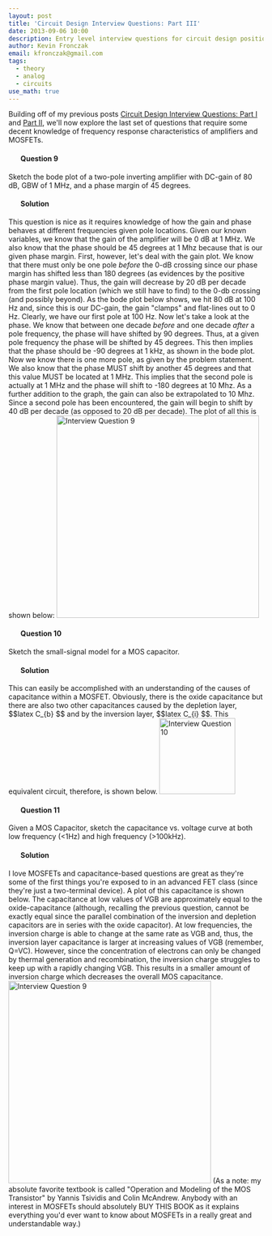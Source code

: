 ```yaml
---
layout: post
title: 'Circuit Design Interview Questions: Part III'
date: 2013-09-06 10:00
description: Entry level interview questions for circuit design positions
author: Kevin Fronczak
email: kfronczak@gmail.com
tags:
  - theory
  - analog
  - circuits
use_math: true
---
```


Building off of my previous posts <a href="http://kevinfronczak.com/blog/electrical-engineering/circuit-design-interview-questions-part-i">Circuit Design Interview Questions: Part I</a> and <a href="http://kevinfronczak.com/blog/electrical-engineering/circuit-design-interview-questions-part-ii">Part II</a>, we'll now explore the last set of questions that require some decent knowledge of frequency response characteristics of amplifiers and MOSFETs.
<ul>
<h4><strong>Question 9</strong></h4>
</ul>
Sketch the bode plot of a two-pole inverting amplifier with DC-gain of 80 dB, GBW of 1 MHz, and a phase margin of 45 degrees.
<ul>
<h4><strong>Solution</strong></h4>
</ul>
This question is nice as it requires knowledge of how the gain and phase behaves at different frequencies given pole locations.  Given our known variables, we know that the gain of the amplifier will be 0 dB at 1 MHz.  We also know that the phase should be 45 degrees at 1 Mhz because that is our given phase margin.  
First, however, let's deal with the gain plot.  We know that there must only be one pole <em>before</em> the 0-dB crossing since our phase margin has shifted less than 180 degrees (as evidences by the positive phase margin value).  Thus, the gain will decrease by 20 dB per decade from the first pole location (which we still have to find) to the 0-db crossing (and possibly beyond).  As the bode plot below shows, we hit 80 dB at 100 Hz and, since this is our DC-gain, the gain "clamps" and flat-lines out to 0 Hz.  Clearly, we have our first pole at 100 Hz.
Now let's take a look at the phase.  We know that between one decade <em>before</em> and one decade <em>after</em> a pole frequency, the phase will have shifted by 90 degrees.  Thus, at a given pole frequency the phase will be shifted by 45 degrees.  This then implies that the phase should be -90 degrees at 1 kHz, as shown in the bode plot.  Now we know there is one more pole, as given by the problem statement.  We also know that the phase MUST shift by another 45 degrees and that this value MUST be located at 1 MHz.  This implies that the second pole is actually at 1 MHz and the phase will shift to -180 degrees at 10 Mhz.  As a further addition to the graph, the gain can also be extrapolated to 10 Mhz.  Since a second pole has been encountered, the gain will begin to shift by 40 dB per decade (as opposed to 20 dB per decade).
The plot of all this is shown below:
<a href="http://kevinfronczak.com/documents/Interview_Questions/interview_bode.png" target="_blank"><img class="aligncenter" alt="Interview Question 9" src="{{ site.baseurl }}/assets/interview_bode.png" height="400" /></a>
<ul>
<h4><strong>Question 10</strong></h4>
</ul>
Sketch the small-signal model for a MOS capacitor.
<ul>
<h4><strong>Solution</strong></h4>
</ul>
This can easily be accomplished with an understanding of the causes of capacitance within a MOSFET.  Obviously, there is the oxide capacitance but there are also two other capacitances caused by the depletion layer, $$latex C_{b} $$ and by the inversion layer, $$latex C_{i} $$.  This equivalent circuit, therefore, is shown below.
<a href="http://kevinfronczak.com/documents/Interview_Questions/interview_mos_cap_small_signal.png" target="_blank"><img class="aligncenter" alt="Interview Question 10" src="{{ site.baseurl }}/assets/interview_mos_cap_small_signal.png" height="150" /></a>
<ul>
<h4><strong>Question 11</strong></h4>
</ul>
Given a MOS Capacitor, sketch the capacitance vs. voltage curve at both low frequency (<1Hz) and high frequency (>100kHz).
<ul>
<h4><strong>Solution</strong></h4>
</ul>
I love MOSFETs and capacitance-based questions are great as they're some of the first things you're exposed to in an advanced FET class (since they're just a two-terminal device).  A plot of this capacitance is shown below.  The capacitance at low values of VGB are approximately equal to the oxide-capacitance (although, recalling the previous question, cannot be exactly equal since the parallel combination of the inversion and depletion capacitors are in series with the oxide capacitor).  At low frequencies, the inversion charge is able to change at the same rate as VGB and, thus, the inversion layer capacitance is larger at increasing values of VGB (remember, Q=VC).  However, since the concentration of electrons can only be changed by thermal generation and recombination, the inversion charge struggles to keep up with a rapidly changing VGB.  This results in a smaller amount of inversion charge which decreases the overall MOS capacitance.
<a href="http://kevinfronczak.com/documents/Interview_Questions/interview_mos_cap.png" target="_blank"><img class="aligncenter" alt="Interview Question 9" src="{{ site.baseurl }}/assets/interview_mos_cap.png" height="400" /></a>
(As a note: my absolute favorite textbook is called "Operation and Modeling of the MOS Transistor" by Yannis Tsividis and Colin McAndrew.  Anybody with an interest in MOSFETs should absolutely BUY THIS BOOK as it explains everything you'd ever want to know about MOSFETs in a really great and understandable way.)
